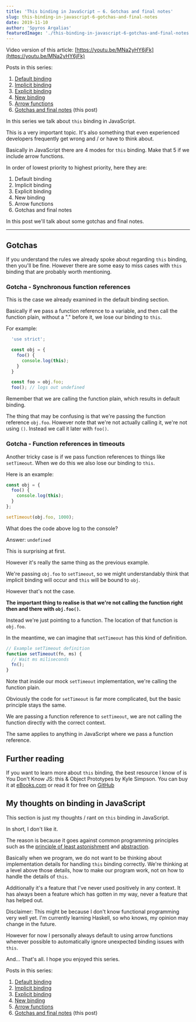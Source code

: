 ```yaml
---
title: 'This binding in JavaScript – 6. Gotchas and final notes'
slug: this-binding-in-javascript-6-gotchas-and-final-notes
date: 2019-11-10
author: 'Spyros Argalias'
featuredImage: './this-binding-in-javascript-6-gotchas-and-final-notes.png'
---
```


Video version of this article: [https://youtu.be/MNa2yHY6jFk](https://youtu.be/MNa2yHY6jFk)

Posts in this series:
1. [Default binding](/blog/this-binding-in-javascript-1-default-binding/)
2. [Implicit binding](/blog/this-binding-in-javascript-2-implicit-binding/)
3. [Explicit binding](/blog/this-binding-in-javascript-3-explicit-binding/)
4. [New binding](/blog/this-binding-in-javascript-4-new-binding/)
5. [Arrow functions](/blog/this-binding-in-javascript-5-arrow-functions/)
6. [Gotchas and final notes](/blog/this-binding-in-javascript-6-gotchas-and-final-notes/) (this post)

In this series we talk about `this` binding in JavaScript.

This is a very important topic. It's also something that even experienced developers frequently get wrong and / or have to think about.

Basically in JavaScript there are 4 modes for `this` binding. Make that 5 if we include arrow functions.

In order of lowest priority to highest priority, here they are:
1. Default binding
2. Implicit binding
3. Explicit binding
4. New binding
5. Arrow functions
6. Gotchas and final notes

In this post we'll talk about some gotchas and final notes.

---


## Gotchas

If you understand the rules we already spoke about regarding `this` binding, then you'll be fine. However there are some easy to miss cases with `this` binding that are probably worth mentioning.


### Gotcha - Synchronous function references

This is the case we already examined in the default binding section.

Basically if we pass a function reference to a variable, and then call the function plain, without a "." before it, we lose our binding to `this`.

For example:

```js
  'use strict';

  const obj = {
    foo() {
      console.log(this);
    }
  }

  const foo = obj.foo;
  foo(); // logs out undefined
```

Remember that we are calling the function plain, which results in default binding.

The thing that may be confusing is that we're passing the function reference `obj.foo`. However note that we're not actually calling it, we're not using `()`. Instead we call it later with `foo()`.


### Gotcha - Function references in timeouts

Another tricky case is if we pass function references to things like `setTimeout`. When we do this we also lose our binding to `this`.

Here is an example:

```js
const obj = {
  foo() {
    console.log(this);
  }
};

setTimeout(obj.foo, 1000);
```

What does the code above log to the console?

Answer: `undefined`

This is surprising at first.

However it's really the same thing as the previous example.

We're passing `obj.foo` to `setTimeout`, so we might understandably think that implicit binding will occur and `this` will be bound to `obj`.

However that's not the case.

**The important thing to realise is that we're not calling the function right then and there with `obj.foo()`.**

Instead we're just pointing to a function. The location of that function is `obj.foo`.

In the meantime, we can imagine that `setTimeout` has this kind of definition.

```js
// Example setTimeout definition
function setTimeout(fn, ms) {
  // Wait ms miliseconds
  fn();
}
```

Note that inside our mock `setTimeout` implementation, we're calling the function plain.

Obviously the code for `setTimeout` is far more complicated, but the basic principle stays the same.

We are passing a function reference to `setTimeout`, we are not calling the function directly with the correct context.

The same applies to anything in JavaScript where we pass a function reference.


## Further reading

If you want to learn more about `this` binding, the best resource I know of is You Don't Know JS: this & Object Prototypes by Kyle Simpson. You can buy it at [eBooks.com](https://www.ebooks.com/en-gb/1734321/you-don-t-know-js-this-object-prototypes/simpson-kyle/) or read it for free on [GitHub](https://github.com/getify/You-Dont-Know-JS/blob/1st-ed/this%20&%20object%20prototypes/README.md#you-dont-know-js-this--object-prototypes)


## My thoughts on binding in JavaScript

This section is just my thoughts / rant on `this` binding in JavaScript.

In short, I don't like it.

The reason is because it goes against common programming principles such as the [principle of least astonishment](https://en.wikipedia.org/wiki/Principle_of_least_astonishment) and [abstraction](https://en.wikipedia.org/wiki/Abstraction_(computer_science)).

Basically when we program, we do not want to be thinking about implementation details for handling `this` binding correctly. We're thinking at a level above those details, how to make our program work, not on how to handle the details of `this`.

Additionally it's a feature that I've never used positively in any context. It has always been a feature which has gotten in my way, never a feature that has helped out.

Disclaimer: This might be because I don't know functional programming very well yet. I'm currently learning Haskell, so who knows, my opinion may change in the future.

However for now I personally always default to using arrow functions wherever possible to automatically ignore unexpected binding issues with `this`.


And... That's all. I hope you enjoyed this series.


Posts in this series:
1. [Default binding](/blog/this-binding-in-javascript-1-default-binding/)
2. [Implicit binding](/blog/this-binding-in-javascript-2-implicit-binding/)
3. [Explicit binding](/blog/this-binding-in-javascript-3-explicit-binding/)
4. [New binding](/blog/this-binding-in-javascript-4-new-binding/)
5. [Arrow functions](/blog/this-binding-in-javascript-5-arrow-functions/)
6. [Gotchas and final notes](/blog/this-binding-in-javascript-6-gotchas-and-final-notes/) (this post)
